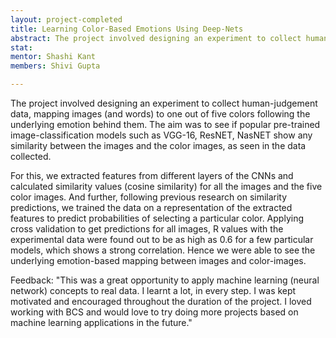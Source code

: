 ```yaml
---
layout: project-completed
title: Learning Color-Based Emotions Using Deep-Nets
abstract: The project involved designing an experiment to collect human-judgement data, mapping images (and words) to one out of five colors following the underlying emotion behind them. The aim was to see if popular pre-trained image-classification models such as VGG-16, ResNET, NasNET show any similarity between the images and the color images, as seen in the data collected. 
stat: 
mentor: Shashi Kant
members: Shivi Gupta

---
```

The project involved designing an experiment to collect human-judgement data, mapping images (and words) to one out of five colors following the underlying emotion behind them. The aim was to see if popular pre-trained image-classification models such as VGG-16, ResNET, NasNET show any similarity between the images and the color images, as seen in the data collected. 

For this, we extracted features from different layers of the CNNs and calculated similarity values (cosine similarity) for all the images and the five color images. And further, following previous research on similarity predictions, we trained the data on a representation of the extracted features to predict probabilities of selecting a particular color. Applying cross validation to get predictions for all images, R values with the experimental data were found out to be as high as 0.6 for a few particular models, which shows a strong correlation.
Hence we were able to see the underlying emotion-based mapping between images and color-images.

Feedback: 
"This was a great opportunity to apply machine learning (neural network) concepts to real data. I learnt a lot, in every step. I was kept motivated and encouraged throughout the duration of the project. I loved working with BCS and would love to try doing more projects based on machine learning applications in the future."

